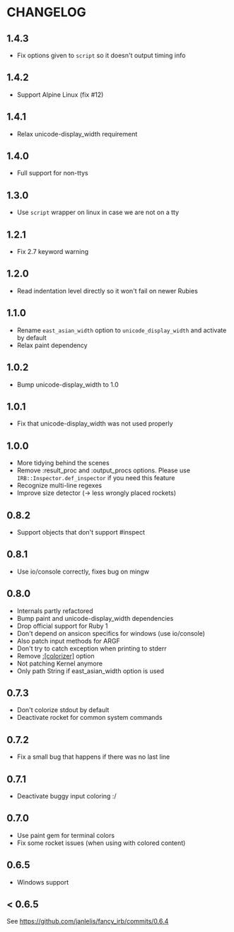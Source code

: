 # CHANGELOG

## 1.4.3
* Fix options given to `script` so it doesn't output timing info

## 1.4.2
* Support Alpine Linux (fix #12)

## 1.4.1
* Relax unicode-display_width requirement

## 1.4.0
* Full support for non-ttys

## 1.3.0
* Use `script` wrapper on linux in case we are not on a tty

## 1.2.1
* Fix 2.7 keyword warning

## 1.2.0
* Read indentation level directly so it won't fail on newer Rubies

## 1.1.0
* Rename `east_asian_width` option to `unicode_display_width` and activate by default
* Relax paint dependency

## 1.0.2
* Bump unicode-display_width to 1.0

## 1.0.1
* Fix that unicode-display_width was not used properly

## 1.0.0
* More tidying behind the scenes
* Remove :result_proc and :output_procs options. Please use `IRB::Inspector.def_inspector` if you need this feature
* Recognize multi-line regexes
* Improve size detector (-> less wrongly placed rockets)

## 0.8.2
* Support objects that don't support #inspect

## 0.8.1
* Use io/console correctly, fixes bug on mingw

## 0.8.0
* Internals partly refactored
* Bump paint and unicode-display_width dependencies
* Drop official support for Ruby 1
* Don't depend on ansicon specifics for windows (use io/console)
* Also patch input methods for ARGF
* Don't try to catch exception when printing to stderr
* Remove [:[colorizer]](:output) option
* Not patching Kernel anymore
* Only path String if east_asian_width option is used

## 0.7.3
* Don't colorize stdout by default
* Deactivate rocket for common system commands

## 0.7.2
* Fix a small bug that happens if there was no last line

## 0.7.1
* Deactivate buggy input coloring :/

## 0.7.0
* Use paint gem for terminal colors
* Fix some rocket issues (when using with colored content)

## 0.6.5
* Windows support

## < 0.6.5
See https://github.com/janlelis/fancy_irb/commits/0.6.4
